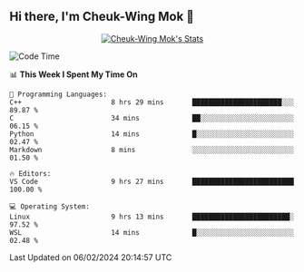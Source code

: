 ## Hi there, I'm Cheuk-Wing Mok 👋

<!--
**mozro0327/mozro0327** is a ✨ _special_ ✨ repository because its `README.md` (this file) appears on your GitHub profile.

Here are some ideas to get you started:

- 🔭 I’m currently working on ...
- 🌱 I’m currently learning ...
- 👯 I’m looking to collaborate on ...
- 🤔 I’m looking for help with ...
- 💬 Ask me about ...
- 📫 How to reach me: ...
- 😄 Pronouns: ...
- ⚡ Fun fact: ...
-->

<p align="center">
  <a href="https://github.com/mozro0327" class="rich-diff-level-one">
    <img src="https://github-readme-stats.vercel.app/api?username=mozro0327&title_color=333&text_color=777" alt="Cheuk-Wing Mok's Stats" >
    <!-- &hide=issues
    <img src="https://github-readme-stats.vercel.app/api?username=mozro0327&hide=issues&title_color=333&text_color=777" alt="Cheuk-Wing Mok's Stats" >
    -->
  </a>
</p>

<!--START_SECTION:waka-->
![Code Time](http://img.shields.io/badge/Code%20Time-2%2C316%20hrs%2037%20mins-blue)

📊 **This Week I Spent My Time On** 

```text
💬 Programming Languages: 
C++                      8 hrs 29 mins       ██████████████████████░░░   89.87 % 
C                        34 mins             ██░░░░░░░░░░░░░░░░░░░░░░░   06.15 % 
Python                   14 mins             █░░░░░░░░░░░░░░░░░░░░░░░░   02.47 % 
Markdown                 8 mins              ░░░░░░░░░░░░░░░░░░░░░░░░░   01.50 % 

🔥 Editors: 
VS Code                  9 hrs 27 mins       █████████████████████████   100.00 % 

💻 Operating System: 
Linux                    9 hrs 13 mins       ████████████████████████░   97.52 % 
WSL                      14 mins             █░░░░░░░░░░░░░░░░░░░░░░░░   02.48 % 
```


 Last Updated on 06/02/2024 20:14:57 UTC
<!--END_SECTION:waka-->
